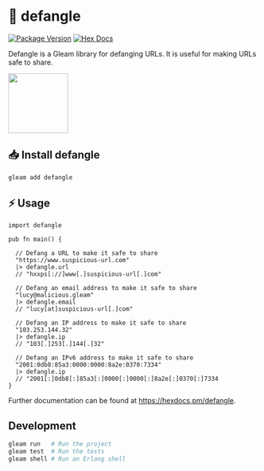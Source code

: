 # 🦇 defangle

[![Package Version](https://img.shields.io/hexpm/v/defangle)](https://hex.pm/packages/defangle)
[![Hex Docs](https://img.shields.io/badge/hex-docs-ffaff3)](https://hexdocs.pm/defangle/)

Defangle is a Gleam library for defanging URLs. It is useful for making URLs safe to share.

<img src="./github/assets/defangle-logo.png" width="120">

## 📥 Install defangle

```sh
gleam add defangle
```

## ⚡ Usage

```gleam
import defangle

pub fn main() {
  
  // Defang a URL to make it safe to share
  "https://www.suspicious-url.com"
  |> defangle.url
  // "hxxps[://]www[.]suspicious-url[.]com"

  // Defang an email address to make it safe to share
  "lucy@malicious.gleam"
  |> defangle.email
  // "lucy[at]suspicious-url[.]com"

  // Defang an IP address to make it safe to share
  "103.253.144.32"
  |> defangle.ip
  // "103[.]253[.]144[.]32"
  
  // Defang an IPv6 address to make it safe to share
  "2001:0db8:85a3:0000:0000:8a2e:0370:7334"
  |> defangle.ip
  // "2001[:]0db8[:]85a3[:]0000[:]0000[:]8a2e[:]0370[:]7334
}
```

Further documentation can be found at <https://hexdocs.pm/defangle>.

## Development

```sh
gleam run   # Run the project
gleam test  # Run the tests
gleam shell # Run an Erlang shell
```
